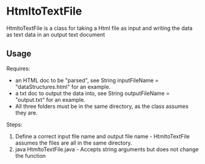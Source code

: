 # HtmltoTextFile

HtmltoTextFile is a class for taking a Html file as input and writing the data as text data in an output text document

## Usage

Requires:
 - an HTML doc to be "parsed", see String inputFileName = "dataStructures.html" for an example.
 - a txt doc to output the data into, see String outputFileName = "output.txt" for an example.
 - All three folders must be in the same directory, as the class assumes they are.

Steps:
  1. Define a correct input file name and output file name - HtmltoTextFile assumes the files are all in the same directory.
  2. java HtmltoTextFile.java - Accepts string arguments but does not change the function
